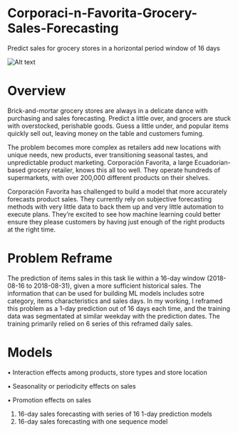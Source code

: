 # Corporaci-n-Favorita-Grocery-Sales-Forecasting
Predict sales for grocery stores in a horizontal period window of 16 days

![Alt text](https://images.unsplash.com/photo-1506617564039-2f3b650b7010?ixlib=rb-1.2.1&ixid=eyJhcHBfaWQiOjEyMDd9&auto=format&fit=crop&w=1350&q=80)

# Overview
Brick-and-mortar grocery stores are always in a delicate dance with purchasing and sales forecasting. Predict a little over, and grocers are stuck with overstocked, perishable goods. Guess a little under, and popular items quickly sell out, leaving money on the table and customers fuming.

The problem becomes more complex as retailers add new locations with unique needs, new products, ever transitioning seasonal tastes, and unpredictable product marketing. Corporación Favorita, a large Ecuadorian-based grocery retailer, knows this all too well. They operate hundreds of supermarkets, with over 200,000 different products on their shelves.

Corporación Favorita has challenged to build a model that more accurately forecasts product sales. They currently rely on subjective forecasting methods with very little data to back them up and very little automation to execute plans. They’re excited to see how machine learning could better ensure they please customers by having just enough of the right products at the right time.

# Problem Reframe
The prediction of items sales in this task lie within a 16-day window (2018-08-16 to 2018-08-31), given a more sufficient historical sales. The information that can be used for building ML models includes sotre category, items characteristics and sales days. In my working, I reframed this problem as a 1-day prediction out of 16 days each time, and the training data was segmentated at similar weekday with the prediction dates. The training primarily relied on 6 series of this reframed daily sales.

# Models
•	Interaction effects among products, store types and store location

•	Seasonality or periodicity effects on sales

•	Promotion effects on sales

1.	16-day sales forecasting with series of 16 1-day prediction models
2.	16-day sales forecasting with one sequence model

















